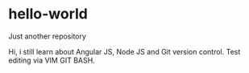 # hello-world
Just another repository


Hi, i still learn about Angular JS, Node JS and Git version control.
Test editing via VIM GIT BASH.

